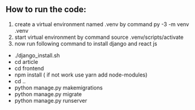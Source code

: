 # 
## How to run the code:
1. create a virtual environment named .venv by command py -3 -m venv .venv
2. start virtual environment by command source .venv/scripts/activate
3. now run following command to install django and react js
 - ./django_install.sh
 - cd article
 - cd frontend
 - npm install ( if not work use yarn add node-modules)
 - cd ..
 - python manage.py makemigrations
 - python manage.py migrate
 - python manage.py runserver
